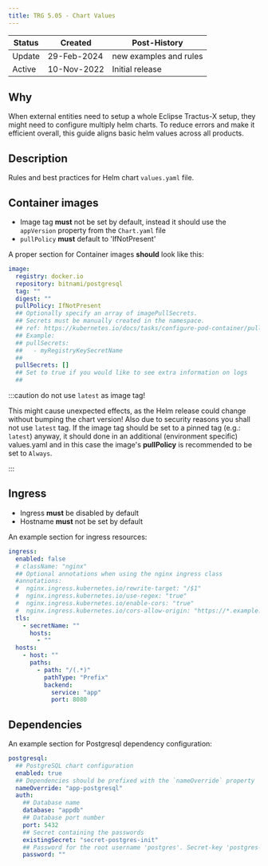 ```yaml
---
title: TRG 5.05 - Chart Values
---
```


| Status | Created     | Post-History           |
| ------ | ----------- | ---------------------- |
| Update | 29-Feb-2024 | new examples and rules |
| Active | 10-Nov-2022 | Initial release        |

## Why

When external entities need to setup a whole Eclipse Tractus-X setup, they might need to configure multiply helm charts. To reduce errors and make it efficient overall, this guide aligns basic helm values across all products.

## Description

Rules and best practices for Helm chart `values.yaml` file.

## Container images

- Image tag **must** not be set by default, instead it should use the
  `appVersion` property from the `Chart.yaml` file
- `pullPolicy` **must** default to 'IfNotPresent'

A proper section for Container images **should** look like this:

```yaml
image:
  registry: docker.io
  repository: bitnami/postgresql
  tag: ""
  digest: ""
  pullPolicy: IfNotPresent
  ## Optionally specify an array of imagePullSecrets.
  ## Secrets must be manually created in the namespace.
  ## ref: https://kubernetes.io/docs/tasks/configure-pod-container/pull-image-private-registry/
  ## Example:
  ## pullSecrets:
  ##   - myRegistryKeySecretName
  ##
  pullSecrets: []
  ## Set to true if you would like to see extra information on logs
  ##
```

:::caution do not use `latest` as image tag!

This might cause unexpected effects, as the Helm release could change without bumping the chart version! Also due to
security reasons you shall not use `latest` tag. If the image tag should be set to a pinned tag (e.g.: `latest`) anyway, it should done in an additional (environment specific) values.yaml and in this case the image's **pullPolicy** is recommended to be set to `Always`.

:::

## Ingress

- Ingress **must** be disabled by default
- Hostname **must** not be set by default

An example section for ingress resources:

```yaml
ingress:
  enabled: false
  # className: "nginx"
  ## Optional annotations when using the nginx ingress class
  #annotations:
  #  nginx.ingress.kubernetes.io/rewrite-target: "/$1"
  #  nginx.ingress.kubernetes.io/use-regex: "true"
  #  nginx.ingress.kubernetes.io/enable-cors: "true"
  #  nginx.ingress.kubernetes.io/cors-allow-origin: "https://*.example.org"
  tls:
    - secretName: ""
      hosts:
        - ""
  hosts:
    - host: ""
      paths:
        - path: "/(.*)"
          pathType: "Prefix"
          backend:
            service: "app"
            port: 8080
```

## Dependencies

An example section for Postgresql dependency configuration:

```yaml
postgresql:
  ## PostgreSQL chart configuration
  enabled: true
  ## Dependencies should be prefixed with the `nameOverride` property
  nameOverride: "app-postgresql"
  auth:
    ## Database name
    database: "appdb"
    ## Database port number
    port: 5432
    ## Secret containing the passwords
    existingSecret: "secret-postgres-init"
    ## Password for the root username 'postgres'. Secret-key 'postgres-password'
    password: ""
```

